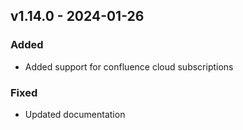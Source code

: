 ## v1.14.0 - 2024-01-26
### Added
* Added support for confluence cloud subscriptions
### Fixed
* Updated documentation
